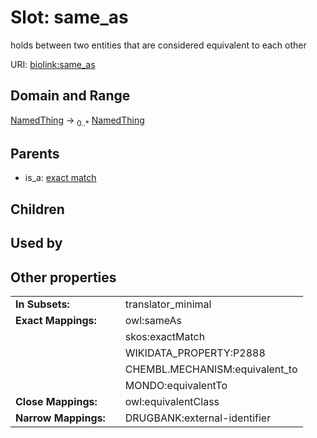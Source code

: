 
# Slot: same_as


holds between two entities that are considered equivalent to each other

URI: [biolink:same_as](https://w3id.org/biolink/vocab/same_as)


## Domain and Range

[NamedThing](NamedThing.md) ->  <sub>0..*</sub>
 [NamedThing](NamedThing.md)

## Parents

 *  is_a: [exact match](exact_match.md)

## Children


## Used by


## Other properties

|  |  |  |
| --- | --- | --- |
| **In Subsets:** | | translator_minimal |
| **Exact Mappings:** | | owl:sameAs |
|  | | skos:exactMatch |
|  | | WIKIDATA_PROPERTY:P2888 |
|  | | CHEMBL.MECHANISM:equivalent_to |
|  | | MONDO:equivalentTo |
| **Close Mappings:** | | owl:equivalentClass |
| **Narrow Mappings:** | | DRUGBANK:external-identifier |

